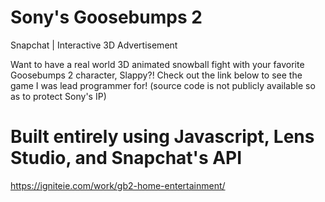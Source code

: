 # Sony's Goosebumps 2 
Snapchat | Interactive 3D Advertisement

Want to have a real world 3D animated snowball fight with your favorite Goosebumps 2 character, Slappy?! Check out the link below to see the game I was lead programmer for! (source code is not publicly available so as to protect Sony's IP)

# Built entirely using Javascript, Lens Studio, and Snapchat's API

https://igniteie.com/work/gb2-home-entertainment/
